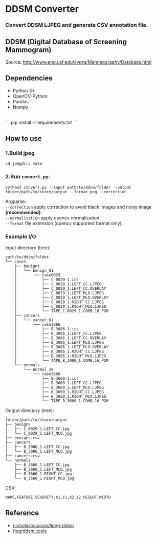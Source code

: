 # DDSM Converter
### Convert DDSM LJPEG and generate CSV annotation file.

## DDSM (Digital Database of Screening Mammogram)
Source: http://www.eng.usf.edu/cvprg/Mammography/Database.html

## Dependencies
* Python 3+
* OpenCV-Python 
* Pandas
* Numpy
<br/>
```
pip install -r requirements.txt
```

## How to use
### 1.Build jpeg
```
cd jpegdir; make
```
### 2.Run `convert.py`:
```
python3 convert.py --input path/to/ddsm/folder --output folder/path/to/store/output --format png --correction
```
Argparse: <br/>
`--correction` apply correction to avoid black images and noisy image **(recommended)**.<br/>
`--normalization` apply opencv normalization.<br/>
`--format` file extension (opencv supported format only).<br/>
### Example I/O
Input directory (tree):
```
path/to/ddsm/folder
└── cases
    ├── benigns
    │   └── benign_01
    │       └── case0029
    │           ├── C-0029-1.ics
    │           ├── C_0029_1.LEFT_CC.LJPEG
    │           ├── C_0029_1.LEFT_CC.OVERLAY
    │           ├── C_0029_1.LEFT_MLO.LJPEG
    │           ├── C_0029_1.LEFT_MLO.OVERLAY
    │           ├── C_0029_1.RIGHT_CC.LJPEG
    │           ├── C_0029_1.RIGHT_MLO.LJPEG
    │           └── TAPE_C_0029_1.COMB.16_PGM
    ├── cancers
    │   └── cancer_01
    │       └── case3086
    │           ├── B-3086-1.ics
    │           ├── B_3086_1.LEFT_CC.LJPEG
    │           ├── B_3086_1.LEFT_CC.OVERLAY
    │           ├── B_3086_1.LEFT_MLO.LJPEG
    │           ├── B_3086_1.LEFT_MLO.OVERLAY
    │           ├── B_3086_1.RIGHT_CC.LJPEG
    │           ├── B_3086_1.RIGHT_MLO.LJPEG
    │           └── TAPE_B_3086_1.COMB.16_PGM
    └── normals
        └── normal_10
            └── case3660
                ├── B-3660-1.ics
                ├── B_3660_1.LEFT_CC.LJPEG
                ├── B_3660_1.LEFT_MLO.LJPEG
                ├── B_3660_1.RIGHT_CC.LJPEG
                ├── B_3660_1.RIGHT_MLO.LJPEG
                └── TAPE_B_3660_1.COMB.16_PGM
```
Output directory (tree):
```
folder/path/to/store/output
├── benigns
│   ├── C_0029_1.LEFT_CC.jpg
│   └── C_0029_1.LEFT_MLO.jpg
├── benigns.csv
├── cancers
│   ├── B_3086_1.LEFT_CC.jpg
│   └── B_3086_1.LEFT_MLO.jpg
├── cancers.csv
└── normals
    ├── B_3660_1.LEFT_CC.jpg
    ├── B_3660_1.LEFT_MLO.jpg
    ├── B_3660_1.RIGHT_CC.jpg
    └── B_3660_1.RIGHT_MLO.jpg
```
CSV:
```
NAME,FEATURE,SEVERITY,X1,Y1,X2,Y2,HEIGHT,WIDTH
```
## Reference
* [nicholaslocascio/ljpeg-ddsm](https://github.com/nicholaslocascio/ljpeg-ddsm)
* [fjeg/ddsm_tools](https://github.com/fjeg/ddsm_tools)


